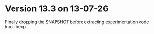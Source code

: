 # Version 13.3 on 13-07-26
Finally dropping the SNAPSHOT before extracting experimentation code into libexp.